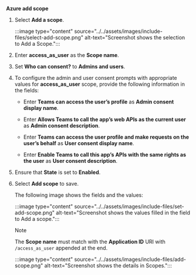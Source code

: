 **Azure add scope**

1. Select **Add a scope**. 

   :::image type="content" source="../../assets/images/include-files/select-add-scope.png" alt-text="Screenshot shows the selection to Add a Scope.":::

1. Enter **access_as_user** as the **Scope name**.

1. Set **Who can consent?** to **Admins and users**.

1. To configure the admin and user consent prompts with appropriate values for **access_as_user** scope, provide the following information in the fields:

   * Enter **Teams can access the user’s profile** as **Admin consent display name**.

   * Enter **Allows Teams to call the app’s web APIs as the current user** as **Admin consent description**.

   * Enter **Teams can access the user profile and make requests on the user’s behalf** as **User consent display name**.

   * Enter **Enable Teams to call this app’s APIs with the same rights as the user** as **User consent description**.

1. Ensure that **State** is set to **Enabled**.

1. Select **Add scope** to save.

   The following image shows the fields and the values:

   :::image type="content" source="../../assets/images/include-files/set-add-scope.png" alt-text="Screenshot shows the values filled in the field to Add a scope.":::

   > [!NOTE]
   > The **Scope name** must match with the **Application ID** URI with `/access_as_user` appended at the end.

    <!--  `api://d4b8****.ngrok.io/00000000-0000-0000-0000-000000000000/access_as_user`-->  

   :::image type="content" source="../../assets/images/include-files/add-scope.png" alt-text="Screenshot shows the details in Scopes."::: 

